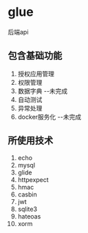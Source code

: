 # glue
后端api

## 包含基础功能 
1. 授权应用管理 
2. 权限管理 
3. 数据字典 --未完成
4. 自动测试 
5. 异常处理
6. docker服务化 --未完成


## 所使用技术
1. echo
2. mysql
3. glide
4. httpexpect
5. hmac
7. casbin
8. jwt
9. sqlite3
10. hateoas
11. xorm
